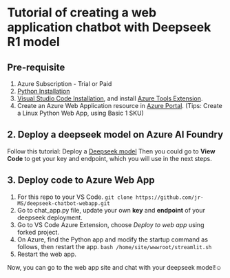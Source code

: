 # Tutorial of creating a web application chatbot with Deepseek R1 model
## Pre-requisite
1. Azure Subscription - Trial or Paid
2. [Python Installation](https://www.python.org/downloads/) 
3. [Visual Studio Code Installation](https://code.visualstudio.com/download), and install [Azure Tools Extension](https://marketplace.visualstudio.com/items?itemName=ms-vscode.vscode-node-azure-pack).
4. Create an Azure Web Application resource in [Azure Portal](https://ms.portal.azure.com/#create/Microsoft.WebSite). (Tips: Create a Linux Python Web App, using Basic 1 SKU)

## 2. Deploy a deepseek model on Azure AI Foundry
Follow this tutorial: Deploy a [Deepseek model](https://learn.microsoft.com/en-us/azure/ai-studio/how-to/deploy-models-serverless?tabs=azure-ai-studio)
Then you could go to **View Code** to get your key and endpoint, which you will use in the next steps.

## 3. Deploy code to Azure Web App
1. For this repo to your VS Code.
   `git clone https://github.com/jr-MS/deepseek-chatbot-webapp.git`
2. Go to chat_app.py file, update your own **key** and **endpoint** of your deepseek deployment.
3. Go to VS Code Azure Extension, choose *Deploy to web app* using forked project.
4. On Azure, find the Python app and modify the startup command as follows, then restart the app.
   `bash /home/site/wwwroot/streamlit.sh`
5. Restart the web app.

Now, you can go to the web app site and chat with your deepseek model!☺️
